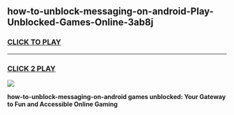 
## how-to-unblock-messaging-on-android-Play-Unblocked-Games-Online-3ab8j
<h3>
<a href="https://premium76.site?title=how-to-unblock-messaging-on-android&ref=25A">CLICK TO PLAY</a></h3>
<hr>

<h3>
<a href="https://premium76.site?title=how-to-unblock-messaging-on-android&ref=25A">CLICK 2 PLAY</a>
  
</h3>

<a href="https://premium76.site?title=how-to-unblock-messaging-on-android&ref=25A"><img src="https://clearcache.store/games.png"></a>


**how-to-unblock-messaging-on-android games unblocked: Your Gateway to Fun and Accessible Online Gaming**
